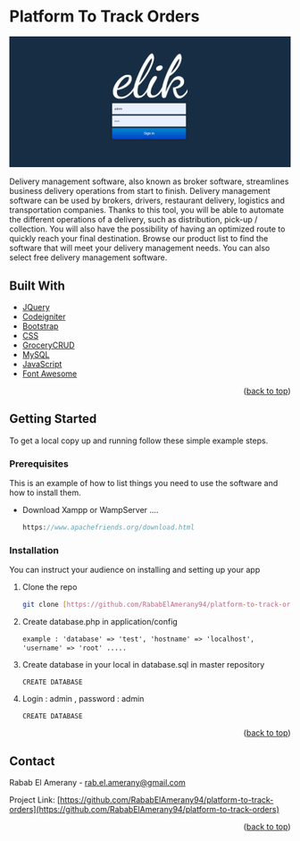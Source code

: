<div id="top"></div>

# Platform To Track Orders

<p align="center">
<a href="https://github.com/RababElAmerany94/platform-to-track-orders">
<img  alt="Rabab El Amerany Project" title="Rabab Project" src="https://github.com/RababElAmerany94/platform-to-track-orders/blob/main/assets/images/site.PNG" />
</a>
</p>

<p align="left">
Delivery management software, also known as broker software, streamlines business delivery operations from start to finish. Delivery management software can be used by brokers, drivers, restaurant delivery, logistics and transportation companies. Thanks to this tool, you will be able to automate the different operations of a delivery, such as distribution, pick-up / collection. You will also have the possibility of having an optimized route to quickly reach your final destination. Browse our product list to find the software that will meet your delivery management needs. You can also select free delivery management software.
</p>

## Built With

* [JQuery](https://jquery.com)
* [Codeigniter](https://www.codeigniter.com)
* [Bootstrap](https://getbootstrap.com)
* [CSS](https://www.css-com.com/)
* [GroceryCRUD](https://www.grocerycrud.com)
* [MySQL](https://www.mysql.com)
* [JavaScript](https://www.javascript.com)
* [Font Awesome](https://fontawesome.com)

<p align="right">(<a href="#top">back to top</a>)</p>

<!-- GETTING STARTED -->

## Getting Started

To get a local copy up and running follow these simple example steps.

### Prerequisites

This is an example of how to list things you need to use the software and how to install them.
  
* Download Xampp or WampServer ....
  ```PHP
  https://www.apachefriends.org/download.html
  ```
  
### Installation

You can instruct your audience on installing and setting up your app

1. Clone the repo
   ```sh
   git clone [https://github.com/RababElAmerany94/platform-to-track-orders](https://github.com/RababElAmerany94/platform-to-track-orders)
   ```
3. Create database.php in application/config
   ```database.php
   example : 'database' => 'test', 'hostname' => 'localhost', 'username' => 'root' .....
   ```
4. Create database in your local in database.sql in master repository
   ```localhost
   CREATE DATABASE
   ```
5. Login : admin , password : admin
   ```localhost
   CREATE DATABASE
   ```
   
<p align="right">(<a href="#top">back to top</a>)</p>

<!-- CONTACT -->
## Contact

Rabab El Amerany - rab.el.amerany@gmail.com

Project Link: [https://github.com/RababElAmerany94/platform-to-track-orders](https://github.com/RababElAmerany94/platform-to-track-orders)

<p align="right">(<a href="#top">back to top</a>)</p>

